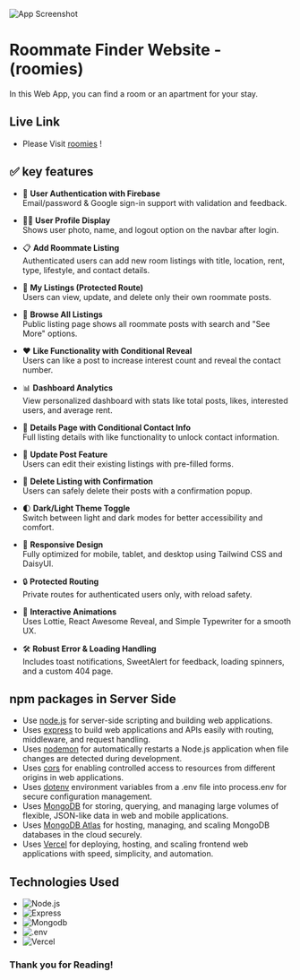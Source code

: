 ![App Screenshot](https://i.ibb.co/ks53h149/roomies-transparent.png)

# Roommate Finder Website - (roomies)

In this Web App, you can find a room or an apartment for your stay.

## Live Link

- Please Visit [roomies](https://fascinating-sunflower-cfec7f.netlify.app/) !

## ✅ key features

- 🔐 **User Authentication with Firebase**  
  Email/password & Google sign-in support with validation and feedback.

- 🧍‍♂️ **User Profile Display**  
  Shows user photo, name, and logout option on the navbar after login.

- 📋 **Add Roommate Listing**  
  Authenticated users can add new room listings with title, location, rent, type, lifestyle, and contact details.

- 📂 **My Listings (Protected Route)**  
  Users can view, update, and delete only their own roommate posts.

- 🔎 **Browse All Listings**  
  Public listing page shows all roommate posts with search and "See More" options.

- ❤️ **Like Functionality with Conditional Reveal**  
  Users can like a post to increase interest count and reveal the contact number.

- 📊 **Dashboard Analytics**  
  View personalized dashboard with stats like total posts, likes, interested users, and average rent.

- 📄 **Details Page with Conditional Contact Info**  
  Full listing details with like functionality to unlock contact information.

- 📝 **Update Post Feature**  
  Users can edit their existing listings with pre-filled forms.

- 🧹 **Delete Listing with Confirmation**  
  Users can safely delete their posts with a confirmation popup.

- 🌓 **Dark/Light Theme Toggle**  
  Switch between light and dark modes for better accessibility and comfort.

- 🔄 **Responsive Design**  
  Fully optimized for mobile, tablet, and desktop using Tailwind CSS and DaisyUI.

- 🔒 **Protected Routing**  
  Private routes for authenticated users only, with reload safety.

- 🎨 **Interactive Animations**  
  Uses Lottie, React Awesome Reveal, and Simple Typewriter for a smooth UX.

- 🛠 **Robust Error & Loading Handling**  
  Includes toast notifications, SweetAlert for feedback, loading spinners, and a custom 404 page.


## npm packages in Server Side

- Use [node.js](https://nodejs.org/) for server-side scripting and building web applications.
- Uses [express](https://expressjs.com/) to build web applications and APIs easily with routing, middleware, and request handling.
- Uses [nodemon](https://nodemon.io/) for automatically restarts a Node.js application when file changes are detected during development.
- Uses [cors](https://expressjs.com/en/resources/middleware/cors.html) for enabling controlled access to resources from different origins in web applications.
- Uses [dotenv](https://dotenvx.com/) environment variables from a .env file into process.env for secure configuration management.
- Uses [MongoDB](https://www.mongodb.com/)  for storing, querying, and managing large volumes of flexible, JSON-like data in web and mobile applications.
- Uses [MongoDB Atlas](https://www.mongodb.com/products/platform/atlas-database) for hosting, managing, and scaling MongoDB databases in the cloud securely.
- Uses [Vercel](https://vercel.com/) for deploying, hosting, and scaling frontend web applications with speed, simplicity, and automation.

## Technologies Used

- ![Node.js](https://img.shields.io/badge/nodedotjs-v22.12.0-155dfc?logo=nodedotjs&logoColor=%235FA04E)
- ![Express](https://img.shields.io/badge/Express-v5.1.0-155dfc?logo=express&logoColor=%23000000)
- ![Mongodb](https://img.shields.io/badge/mongodb-v6.16.0-155dfc?logo=mongodb&logoColor=%2347A248)
- ![.env](https://img.shields.io/badge/.env-v16.5.0-155dfc?logo=dotenv&logoColor=%23ECD53F)
- ![Vercel](https://img.shields.io/badge/Vercel-ffffff?logo=vercel&logoColor=%23000000)


### Thank you for Reading!